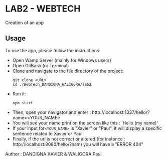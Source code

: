 # LAB2 - WEBTECH

Creation of an app

## Usage

To use the app, please follow the instructions:

- Open Wamp Server (mainly for Windows users)
- Open GitBash (or Terminal)
- Clone and navigate to the file directory of the project:
  ```
  git clone <URL>
  cd ./WebTech_DANDIGNA_WALIGORA/lab2
  ```
- Run it:
  ```
  npm start
  ```
- Then, open your navigator and enter : http://localhost:1337/hello/?name=<YOUR_NAME>   
- You will see your name print on the screen like this :
  'Hello (my name)'
- If your input for`<YOUR_NAME>` is "Xavier" or "Paul", it will display a specific sentence related to Xavier or Paul 
- Finally, if the url is not correct or altered (for instance : http://localhost:8080/hello/?nam) you will have a "ERROR 404"

Author : DANDIGNA XAVIER & WALIGORA Paul

